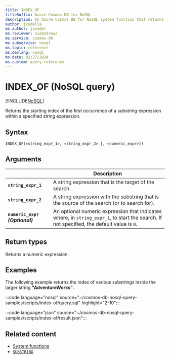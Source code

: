 ```yaml
---
title: INDEX_OF
titleSuffix: Azure Cosmos DB for NoSQL
description: An Azure Cosmos DB for NoSQL system function that returns the index of the first occurrence of a string.
author: jcodella
ms.author: jacodel
ms.reviewer: sidandrews
ms.service: cosmos-db
ms.subservice: nosql
ms.topic: reference
ms.devlang: nosql
ms.date: 02/27/2024
ms.custom: query-reference
---
```


# INDEX_OF (NoSQL query)

[!INCLUDE[NoSQL](../../includes/appliesto-nosql.md)]

Returns the starting index of the first occurrence of a substring expression within a specified string expression.

## Syntax

```nosql
INDEX_OF(<string_expr_1>, <string_expr_2> [, <numeric_expr>])
```

## Arguments

| | Description |
| --- | --- |
| **`string_expr_1`** | A string expression that is the target of the search. |
| **`string_expr_2`** | A string expression with the substring that is the source of the search (or to search for). |
| **`numeric_expr` *(Optional)*** | An optional numeric expression that indicates where, in `string_expr_1`, to start the search. If not specified, the default value is `0`. |

## Return types

Returns a numeric expression.

## Examples

The following example returns the index of various substrings inside the larger string **"AdventureWorks"**.

:::code language="nosql" source="~/cosmos-db-nosql-query-samples/scripts/index-of/query.sql" highlight="2-10":::  

:::code language="json" source="~/cosmos-db-nosql-query-samples/scripts/index-of/result.json":::

## Related content

- [System functions](system-functions.yml)
- [`SUBSTRING`](substring.md)
